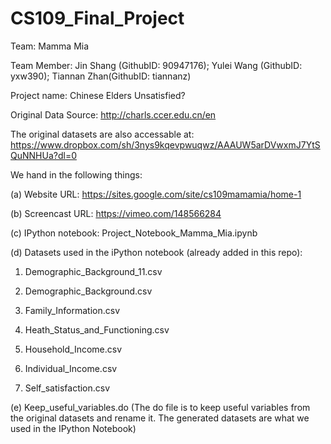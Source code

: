 # CS109_Final_Project

Team: Mamma Mia

Team Member: Jin Shang (GithubID: 90947176); Yulei Wang (GithubID: yxw390); Tiannan Zhan(GithubID: tiannanz)

Project name: Chinese Elders Unsatisfied?



Original Data Source: http://charls.ccer.edu.cn/en

The original datasets are also accessable at: https://www.dropbox.com/sh/3nys9kqevpwuqwz/AAAUW5arDVwxmJ7YtSQuNNHUa?dl=0


We hand in the following things:

(a) Website URL: https://sites.google.com/site/cs109mamamia/home-1

(b) Screencast URL: https://vimeo.com/148566284

(c) IPython notebook: Project_Notebook_Mamma_Mia.ipynb

(d) Datasets used in the iPython notebook (already added in this repo): 

1. Demographic_Background_11.csv

2. Demographic_Background.csv

3. Family_Information.csv

4. Heath_Status_and_Functioning.csv

5. Household_Income.csv

6. Individual_Income.csv

7. Self_satisfaction.csv

(e) Keep_useful_variables.do (The do file is to keep useful variables from the original datasets and rename it. The generated datasets are what we used in the IPython Notebook)


